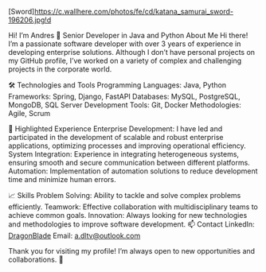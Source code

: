 [Sword]https://c.wallhere.com/photos/fe/cd/katana_samurai_sword-196206.jpg!d

Hi! I’m Andres
🚀 Senior Developer in Java and Python
About Me
Hi there! I’m a passionate software developer with over 3 years of experience in developing enterprise solutions. Although I don’t have personal projects on my GitHub profile, I’ve worked on a variety of complex and challenging projects in the corporate world.

🛠️ Technologies and Tools
Programming Languages: Java, Python
Frameworks: Spring, Django, FastAPI
Databases: MySQL, PostgreSQL, MongoDB, SQL Server
Development Tools: Git, Docker
Methodologies: Agile, Scrum

🌟 Highlighted Experience
Enterprise Development: I have led and participated in the development of scalable and robust enterprise applications, optimizing processes and improving operational efficiency.
System Integration: Experience in integrating heterogeneous systems, ensuring smooth and secure communication between different platforms.
Automation: Implementation of automation solutions to reduce development time and minimize human errors.

📈 Skills
Problem Solving: Ability to tackle and solve complex problems efficiently.
Teamwork: Effective collaboration with multidisciplinary teams to achieve common goals.
Innovation: Always looking for new technologies and methodologies to improve software development.
📫 Contact
LinkedIn: [DragonBlade](https://www.linkedin.com/in/adltv/)
Email: a.dltv@outlook.com

Thank you for visiting my profile! I’m always open to new opportunities and collaborations. 🚀
